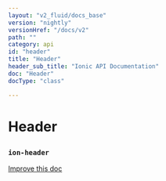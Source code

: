 ```yaml
---
layout: "v2_fluid/docs_base"
version: "nightly"
versionHref: "/docs/v2"
path: ""
category: api
id: "header"
title: "Header"
header_sub_title: "Ionic API Documentation"
doc: "Header"
docType: "class"

---
```










<h1 class="api-title">
<a class="anchor" name="header" href="#header"></a>

Header
<h3><code>ion-header</code></h3>






</h1>

<a class="improve-v2-docs" href="http://github.com/driftyco/ionic/edit/2.0//src/components/toolbar/toolbar.ts#L7">
Improve this doc
</a>











<!-- @usage tag -->


<!-- @property tags -->



<!-- instance methods on the class -->


<!-- related link --><!-- end content block -->


<!-- end body block -->

